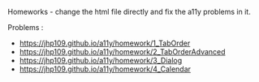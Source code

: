 Homeworks - change the html file directly and fix the a11y problems in it.

Problems :
- https://jhp109.github.io/a11y/homework/1_TabOrder
- https://jhp109.github.io/a11y/homework/2_TabOrderAdvanced
- https://jhp109.github.io/a11y/homework/3_Dialog
- https://jhp109.github.io/a11y/homework/4_Calendar
